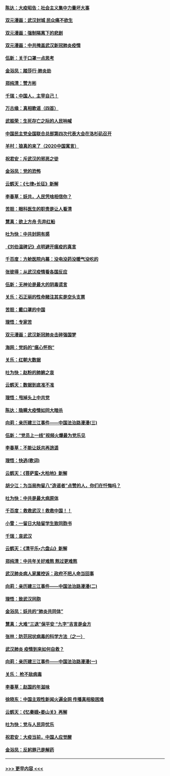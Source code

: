 #### [陈达：大疫昭告：社会主义集中力量坏大事](../pages/nsc993/n11859419.md?t=02120431) 
#### [双元漫画：武汉封城 民众痛不欲生](../pages/nsc993/n11859287.md?t=02120431) 
#### [双元漫画：强制隔离下的悲剧](../pages/nsc993/n11859244.md?t=02120431) 
#### [双元漫画：中共掩盖武汉新冠肺炎疫情](../pages/nsc993/n11858249.md?t=02120431) 
#### [伍新：关于口罩一点思考](../pages/nsc993/n11859195.md?t=02120431) 
#### [金浴凤：踏莎行‧肺炎劫](../pages/nsc993/n11858227.md?t=02120431) 
#### [郑纯清：赞方彬](../pages/nsc993/n11856803.md?t=02120431) 
#### [千瑞；中国人，主宰自己！](../pages/nsc993/n11856793.md?t=02120431) 
#### [万古缘：真相歌谣（四首）](../pages/nsc993/n11856263.md?t=02120431) 
#### [武振荣：生死存亡之际的人民呐喊](../pages/nsc993/n11856256.md?t=02120431) 
#### [中国民主党全国联合总部第四次代表大会在洛杉矶召开](../pages/nsc993/n11856344.md?t=02120431) 
#### [羊村：狼真的来了（2020中国寓言）](../pages/nsc993/n11856229.md?t=02120431) 
#### [祝君安：斥武汉的邪恶之徒](../pages/nsc993/n11855861.md?t=02120431) 
#### [金浴凤：党的恐怖](../pages/nsc993/n11855849.md?t=02120431) 
#### [云鹤天：《七律▪长征》新解](../pages/nsc993/n11855479.md?t=02120431) 
#### [李春草：妖共，人民凭啥相信你？](../pages/nsc993/n11855196.md?t=02120431) 
#### [苦胆：眼科医生的职责是让人看清](../pages/nsc993/n11853840.md?t=02120431) 
#### [慧真：欲上方舟 先弃红船](../pages/nsc993/n11853483.md?t=02120431) 
#### [吐为快：中共封网有感](../pages/nsc993/n11852575.md?t=02120431) 
#### [《刘伯温碑记》点明避开瘟疫的真言](../pages/nsc993/n11852128.md?t=02120431) 
#### [千百度：方舱医院内幕：没电没药没暖气没吃的](../pages/nsc993/n11850211.md?t=02120431) 
#### [张彼得：从武汉疫情看各国反应](../pages/nsc993/n11850102.md?t=02120431) 
#### [伍新：无神论是最大的阴毒谎言](../pages/nsc993/n11846129.md?t=02120431) 
#### [关乐：石正丽的性命赌注其实是空头支票](../pages/nsc993/n11846109.md?t=02120431) 
#### [苦胆：戴口罩的中国](../pages/nsc993/n11845576.md?t=02120431) 
#### [理悟：专家苦](../pages/nsc993/n11845564.md?t=02120431) 
#### [双元漫画：武汉新冠肺炎击碎强国梦](../pages/nsc993/n11843320.md?t=02120431) 
#### [海网：党妈的“瘟心怀抱”](../pages/nsc993/n11840740.md?t=02120431) 
#### [关乐：红朝大数据](../pages/nsc993/n11840675.md?t=02120431) 
#### [吐为快：赵粉的肺腑之哀](../pages/nsc993/n11840618.md?t=02120431) 
#### [云鹤天：数据到底准不准](../pages/nsc993/n11840325.md?t=02120431) 
#### [理悟：甩掉头上中共党](../pages/nsc993/n11838826.md?t=02120431) 
#### [陈达：隐瞒大疫情如同大暗杀](../pages/nsc993/n11838771.md?t=02120431) 
#### [向莉：亲历建三江事件——中国法治路漫漫(三)](../pages/nsc993/n11831825.md?t=02120431) 
#### [伍新：“党员上一线”视频火爆最为党乐见](../pages/nsc993/n11838200.md?t=02120431) 
#### [李春草：不能让妖共再逍遥](../pages/nsc993/n11838102.md?t=02120431) 
#### [理悟：快逃(歌词)](../pages/nsc993/n11838083.md?t=02120431) 
#### [云鹤天：《菩萨蛮▪大柏地》新解](../pages/nsc993/n11838059.md?t=02120431) 
#### [胡少江：为当局拘留八“造谣者”点赞的人，你们在忏悔吗？](../pages/nsc993/n11836801.md?t=02120431) 
#### [吐为快：中共是最大病原体](../pages/nsc993/n11836748.md?t=02120431) 
#### [千百度：救救武汉！救救中国！！](../pages/nsc993/n11836145.md?t=02120431) 
#### [小雪：一留日大陆留学生致同胞书](../pages/nsc993/n11834624.md?t=02120431) 
#### [千瑞：哀武汉](../pages/nsc993/n11833647.md?t=02120431) 
#### [云鹤天：《清平乐▪六盘山》新解](../pages/nsc993/n11833611.md?t=02120431) 
#### [郑纯清：中共年关好难熬 熬过更难熬](../pages/nsc993/n11833489.md?t=02120431) 
#### [武汉肺炎病人家属控诉：政府不把人命当回事](../pages/nsc993/n11833205.md?t=02120431) 
#### [向莉：亲历建三江事件——中国法治路漫漫(二)](../pages/nsc993/n11829102.md?t=02120431) 
#### [理悟：致武汉同胞](../pages/nsc993/n11831522.md?t=02120431) 
#### [金浴凤：妖共的“肺炎共同体”](../pages/nsc993/n11829448.md?t=02120431) 
#### [慧真：大难“三退”保平安 “九字”吉言是金方](../pages/nsc993/n11829501.md?t=02120431) 
#### [张林：防范冠状病毒的科学方法（之一）](../pages/nsc993/n11828618.md?t=02120431) 
#### [武汉肺炎 疫情到来如何自救？](../pages/nsc993/n11827632.md?t=02120431) 
#### [向莉：亲历建三江事件——中国法治路漫漫(一)](../pages/nsc993/n11827190.md?t=02120431) 
#### [关乐： 枪不敌病毒](../pages/nsc993/n11826746.md?t=02120431) 
#### [李春草：赵国的年滋味](../pages/nsc993/n11826321.md?t=02120431) 
#### [徐晓东：中国主观性新闻火遍全网 传播真相极困难](../pages/nsc993/n11826508.md?t=02120431) 
#### [云鹤天：《忆秦娥▪娄山关》再解](../pages/nsc993/n11824682.md?t=02120431) 
#### [吐为快：党与人民异忧乐](../pages/nsc993/n11824660.md?t=02120431) 
#### [祝君安：大疫当前，中国人应觉醒](../pages/nsc993/n11821946.md?t=02120431) 
#### [金浴凤：反躬罪己是解药](../pages/nsc993/n11820280.md?t=02120431) 

----
#### [ >>> 更早内容 <<< ](../indexes/nsc993-earlier.md)
